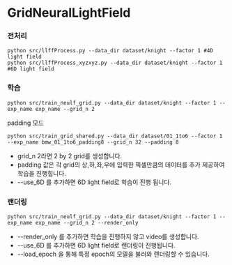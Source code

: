 


# GridNeuralLightField
### 전처리
    python src/llffProcess.py --data_dir dataset/knight --factor 1 #4D light field
    python src/llffProcess_xyzxyz.py --data_dir dataset/knight --factor 1 #6D light field

### 학습

    python src/train_neulf_grid.py --data_dir dataset/knight --factor 1 --exp_name exp_name --grid_n 2

padding 모드

    python src/train_grid_shared.py --data_dir dataset/01_1to6 --factor 1 --exp_name bmw_01_1to6_padding8 --grid_n 32 --padding 8 



* grid_n 2라면 2 by 2 grid를 생성합니다.
* padding 값은 각 grid의 상,하,좌,우에 입력한 픽셀만큼의 데이터를 추가 제공하여 학습을 진행힙니다.
* --use_6D 를 추가하면 6D light field로 학습이 진행 됩니다.

### 랜더링

    python src/train_neulf_grid.py --data_dir dataset/knight --factor 1 --exp_name exp_name --grid_n 2 --render_only

* --render_only 를 추가하면 학습을 진행하지 않고 video를 생성합니다.
* --use_6D 를 추가하면 6D light field로 랜더링이 진행됩니다.
* --load_epoch 을 통해 특정 epoch의 모델을 불러와 랜더링할 수 있습니다.
